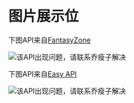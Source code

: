 # 图片展示位

下图API来自[FantasyZone](https://www.fantasyzone.cc/api/)

![该API出现问题，请联系乔瘦子解决](https://www.fantasyzone.cc/api/tu)

下图API来自[Easy API](https://api.imlazy.ink/)

![该API出现问题，请联系乔瘦子解决](https://api.imlazy.ink/img/)
